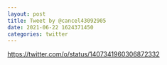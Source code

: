 ```yaml
--- 
layout: post 
title: Tweet by @cancel43092905 
date: 2021-06-22 1624371450 
categories: twitter 
--- 
```

https://twitter.com/o/status/1407341960306872332